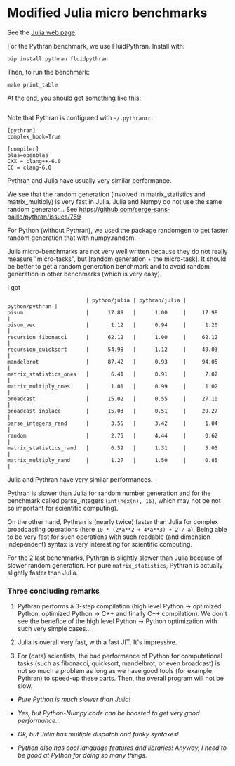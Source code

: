 # Modified Julia micro benchmarks

See the [Julia web page](https://julialang.org/benchmarks/).

For the Pythran benchmark, we use FluidPythran. Install with:

```
pip install pythran fluidpythran
```

Then, to run the benchmark:

```
make print_table
```

At the end, you should get something like this:

```

```

Note that Pythran is configured with `~/.pythranrc`:

```
[pythran]
complex_hook=True

[compiler]
blas=openblas
CXX = clang++-6.0
CC = clang-6.0
```

Pythran and Julia have usually very similar performance.

We see that the random generation (involved in matrix_statistics and
matrix_multiply) is very fast in Julia. Julia and Numpy do not use the same
random generator... See https://github.com/serge-sans-paille/pythran/issues/759

For Python (without Pythran), we used the package randomgen to get faster
random generation that with numpy.random.

Julia micro-benchmarks are not very well written because they do not really
measure "micro-tasks", but [random generation + the micro-task]. It should be
better to get a random generation benchmark and to avoid random generation in
other benchmarks (which is very easy).

I got

```
                         | python/julia | pythran/julia | python/pythran |
pisum                    |      17.89   |      1.00     |     17.98      |
pisum_vec                |       1.12   |      0.94     |      1.20      |
recursion_fibonacci      |      62.12   |      1.00     |     62.12      |
recursion_quicksort      |      54.98   |      1.12     |     49.03      |
mandelbrot               |      87.42   |      0.93     |     94.05      |
matrix_statistics_ones   |       6.41   |      0.91     |      7.02      |
matrix_multiply_ones     |       1.01   |      0.99     |      1.02      |
broadcast                |      15.02   |      0.55     |     27.10      |
broadcast_inplace        |      15.03   |      0.51     |     29.27      |
parse_integers_rand      |       3.55   |      3.42     |      1.04      |
random                   |       2.75   |      4.44     |      0.62      |
matrix_statistics_rand   |       6.59   |      1.31     |      5.05      |
matrix_multiply_rand     |       1.27   |      1.50     |      0.85      |
```

Julia and Pythran have very similar performances.

Pythran is slower than Julia for random number generation and for the benchmark
called parse_integers (`int(hex(n), 16)`, which may not be not so important for
scientific computing).

On the other hand, Pythran is (nearly twice) faster than Julia for complex
broadcasting operations (here `10 * (2*a**2 + 4*a**3) + 2 / a`). Being able to
be very fast for such operations with such readable (and dimension independent)
syntax is very interesting for scientific computing.

For the 2 last benchmarks, Pythran is slightly slower than Julia because of
slower random generation. For pure `matrix_statistics`, Pythran is actually
slightly faster than Julia.

### Three concluding remarks

1. Pythran performs a 3-step compilation (high level Python -> optimized
   Python, optimized Python -> C++ and finally C++ compilation). We don't see the
   benefice of the high level Python -> Python optimization with such very simple
   cases...

2. Julia is overall very fast, with a fast JIT. It's impressive.

3. For (data) scientists, the bad performance of Python for computational tasks
   (such as fibonacci, quicksort, mandelbrot, or even broadcast) is not so much a
   problem as long as we have good tools (for example Pythran) to speed-up these
   parts. Then, the overall program will not be slow.

- *Pure Python is much slower than Julia!*

- *Yes, but Python-Numpy code can be boosted to get very good performance...*

- *Ok, but Julia has multiple dispatch and funky syntaxes!*

- *Python also has cool language features and libraries! Anyway, I need to be good at Python for doing so many things.*
